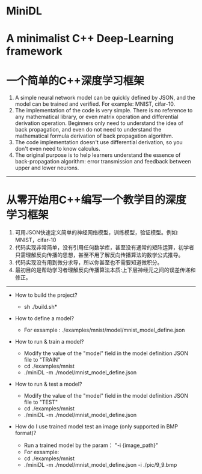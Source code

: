 # MiniDL
# A minimalist C++ Deep-Learning framework
# 一个简单的C++深度学习框架

1. A simple neural network model can be quickly defined by JSON, and the model can be trained and verified. For example: MNIST, cifar-10.
2. The implementation of the code is very simple. There is no reference to any mathematical library, or even matrix operation and differential derivation operation. Beginners only need to understand the idea of back propagation, and even do not need to understand the mathematical formula derivation of back propagation algorithm.
3. The code implementation doesn't use differential derivation, so you don't even need to know calculus.
4. The original purpose is to help learners understand the essence of back-propagation algorithm: error transmission and feedback between upper and lower neurons.

___
# 从零开始用C++编写一个教学目的深度学习框架
1. 可用JSON快速定义简单的神经网络模型，训练模型，验证模型。例如: MNIST，cifar-10
2. 代码实现非常简单，没有引用任何数学库，甚至没有通常的矩阵运算，初学者只需理解反向传播的思想，甚至不用了解反向传播算法的数学公式推导。
3. 代码实现没有用到微分求导，所以你甚至也不需要知道微积分。
4. 最初目的是帮助学习者理解反向传播算法本质:上下层神经元之间的误差传递和修正。

___
+ How to build the project?
  + sh ./build.sh*

+ How to define a model?
  + For exsample : ./examples/mnist/model/mnist_model_define.json

+ How to run & train a model?
  - Modify the value of the "model" field in the model definition JSON file to "TRAIN"
  - cd ./examples/mnist
  - ./miniDL -m ./model/mnist_model_define.json

+ How to run & test a model?
  - Modify the value of the "model" field in the model definition JSON file to "TEST"
  - cd ./examples/mnist
  - ./miniDL -m ./model/mnist_model_define.json
  
+ How do I use trained model test an image (only supported in BMP format)?
  - Run a trained model by the param： "-i {image_path}" 
  - For exsample: 
  - cd ./examples/mnist
  - ./miniDL -m ./model/mnist_model_define.json -i ./pic/9_9.bmp
